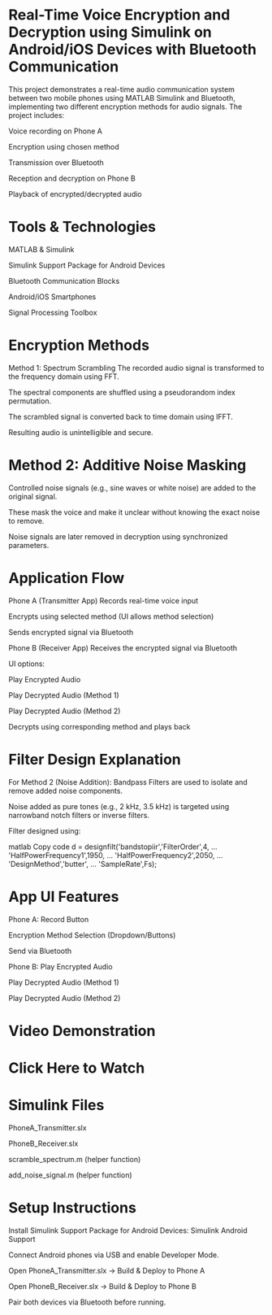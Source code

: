 # Real-Time Voice Encryption and Decryption using Simulink on Android/iOS Devices with Bluetooth Communication

This project demonstrates a real-time audio communication system between two mobile phones using MATLAB Simulink and Bluetooth, implementing two different encryption methods for audio signals. The project includes:

Voice recording on Phone A

Encryption using chosen method

Transmission over Bluetooth

Reception and decryption on Phone B

Playback of encrypted/decrypted audio


# Tools & Technologies
MATLAB & Simulink

Simulink Support Package for Android Devices

Bluetooth Communication Blocks

Android/iOS Smartphones

Signal Processing Toolbox

# Encryption Methods
Method 1: Spectrum Scrambling
The recorded audio signal is transformed to the frequency domain using FFT.

The spectral components are shuffled using a pseudorandom index permutation.

The scrambled signal is converted back to time domain using IFFT.

Resulting audio is unintelligible and secure.

# Method 2: Additive Noise Masking
Controlled noise signals (e.g., sine waves or white noise) are added to the original signal.

These mask the voice and make it unclear without knowing the exact noise to remove.

Noise signals are later removed in decryption using synchronized parameters.

# Application Flow
Phone A (Transmitter App)
Records real-time voice input

Encrypts using selected method (UI allows method selection)

Sends encrypted signal via Bluetooth

Phone B (Receiver App)
Receives the encrypted signal via Bluetooth

UI options:

Play Encrypted Audio

Play Decrypted Audio (Method 1)

Play Decrypted Audio (Method 2)

Decrypts using corresponding method and plays back

# Filter Design Explanation
For Method 2 (Noise Addition):
Bandpass Filters are used to isolate and remove added noise components.

Noise added as pure tones (e.g., 2 kHz, 3.5 kHz) is targeted using narrowband notch filters or inverse filters.

Filter designed using:

matlab
Copy code
d = designfilt('bandstopiir','FilterOrder',4, ...
               'HalfPowerFrequency1',1950, ...
               'HalfPowerFrequency2',2050, ...
               'DesignMethod','butter', ...
               'SampleRate',Fs);
# App UI Features
Phone A:
Record Button

Encryption Method Selection (Dropdown/Buttons)

Send via Bluetooth

Phone B:
Play Encrypted Audio

Play Decrypted Audio (Method 1)

Play Decrypted Audio (Method 2)

 # Video Demonstration

 # Click Here to Watch
[](https://www.youtube.com/watch?v=L1J6Nn4XBtY)

# Simulink Files
PhoneA_Transmitter.slx

PhoneB_Receiver.slx

scramble_spectrum.m (helper function)

add_noise_signal.m (helper function)

# Setup Instructions
Install Simulink Support Package for Android Devices:
Simulink Android Support

Connect Android phones via USB and enable Developer Mode.

Open PhoneA_Transmitter.slx → Build & Deploy to Phone A

Open PhoneB_Receiver.slx → Build & Deploy to Phone B

Pair both devices via Bluetooth before running.




